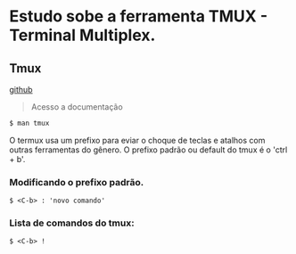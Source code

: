 # Estudo sobe a ferramenta TMUX - Terminal Multiplex.

## Tmux 
[github](https://github.com/tmux)


> Acesso a documentação

```bash
$ man tmux
```

O termux usa um prefixo para eviar o choque de teclas e atalhos com outras ferramentas do gênero. 
O prefixo padrão ou default do tmux é o <C-b> 'ctrl + b'.

### Modificando o prefixo padrão. 

```
$ <C-b> : 'novo comando'
```

### Lista de comandos do tmux:
 
```
$ <C-b> !
```

